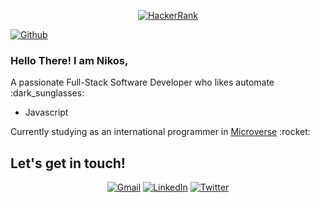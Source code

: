<!--<img src="https://user-images.githubusercontent.com/47700024/109900732-9acc5680-7c76-11eb-9d0c-daf0d7aae5ff.png" alt="Fernando Marques, Full Stack Developer and Unity Developer"> -->

<p align="center">
<a href="https://www.hackerrank.com/nikos7" target="_blank"><img src="https://img.shields.io/badge/HackerRank-2EC866.svg?&style=for-the-badge&logo=hackerrank&logoColor=white" alt="HackerRank"></a>
 
<a href="https://github.com/pountzas" target="_blank"><img src="https://img.shields.io/badge/GitHub-100000?style=for-the-badge&logo=github&logoColor=white" alt="Github"></a>
</p>
<h3>Hello There! I am Nikos,</h3>
<p>A passionate Full-Stack Software Developer who likes automate :dark_sunglasses: </p>
<ul>
  <li>Javascript</li>
</ul>

<p>Currently studying as an international programmer in <a href="https://www.microverse.org/" target="_blank">Microverse</a> :rocket:</p>

<!--
<p align="center">
[![My stats](https://github-readme-stats.vercel.app/api?username=fernandorpm&show_icons=true&theme=default)](https://github.com/anuraghazra/github-readme-stats)
</p>
-->

<h2>Let's get in touch!</h2>
<p align="center">
  <a href="mailto:nikos@pountzas.gr" target="_blank"><img src="https://img.shields.io/badge/Gmail-D14836?style=for-the-badge&logo=gmail&logoColor=white" alt="Gmail"></a>
  <a href="https://www.linkedin.com/in/nikos-pountzas-173ba4a8/" target="_blank"><img src="https://img.shields.io/badge/LinkedIn-%230077B5.svg?&style=for-the-badge&logo=linkedin&logoColor=white" alt="LinkedIn"></a>
  <a href="https://twitter.com/pountzas20" target="_blank"><img src="https://img.shields.io/badge/Twitter-1DA1F2.svg?&style=for-the-badge&logo=twitter&logoColor=white" alt="Twitter"></a>
  
</p>


<!--
**pountzas/pountzas** is a ✨ _special_ ✨ repository because its `README.md` (this file) appears on your GitHub profile.

Here are some ideas to get you started:

- 🔭 I’m currently working on ...
- 🌱 I’m currently learning ...
- 👯 I’m looking to collaborate on ...
- 🤔 I’m looking for help with ...
- 💬 Ask me about ...
- 📫 How to reach me: ...
- 😄 Pronouns: ...
- ⚡ Fun fact: ...
-->
